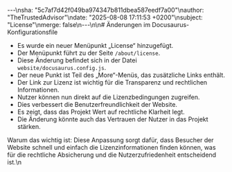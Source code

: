 ---\nsha: "5c7af7d42f049ba974347b811dbea587eedf7a00"\nauthor: "TheTrustedAdvisor"\ndate: "2025-08-08 17:11:53 +0200"\nsubject: "License"\nmerge: false\n---\n\n# Änderungen im Docusaurus-Konfigurationsfile

- Es wurde ein neuer Menüpunkt „License“ hinzugefügt.
- Der Menüpunkt führt zu der Seite `/about/license`.
- Diese Änderung befindet sich in der Datei `website/docusaurus.config.js`.
- Der neue Punkt ist Teil des „More“-Menüs, das zusätzliche Links enthält.
- Der Link zur Lizenz ist wichtig für die Transparenz und rechtlichen Informationen.
- Nutzer können nun direkt auf die Lizenzbedingungen zugreifen.
- Dies verbessert die Benutzerfreundlichkeit der Website.
- Es zeigt, dass das Projekt Wert auf rechtliche Klarheit legt.
- Die Änderung könnte auch das Vertrauen der Nutzer in das Projekt stärken.

Warum das wichtig ist: Diese Anpassung sorgt dafür, dass Besucher der Website schnell und einfach die Lizenzinformationen finden können, was für die rechtliche Absicherung und die Nutzerzufriedenheit entscheidend ist.\n